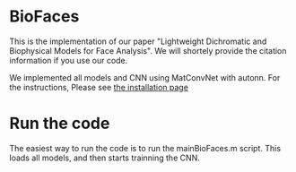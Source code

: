 # BioFaces
This is the implementation of our paper "Lightweight Dichromatic and Biophysical Models for Face Analysis".
We will shortely provide the citation information if you use our code.

We implemented all models and CNN using MatConvNet with autonn. For the instructions, Please see [the installation page](https://www.vlfeat.org/matconvnet/install/) 

# Run the code
The easiest way to run the code is to run the mainBioFaces.m script. This loads all models, and then starts trainning the CNN.

